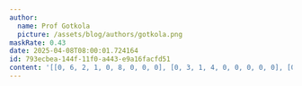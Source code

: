```yaml
---
author:
  name: Prof Gotkola
  picture: /assets/blog/authors/gotkola.png
maskRate: 0.43
date: 2025-04-08T08:00:01.724164
id: 793ecbea-144f-11f0-a443-e9a16facfd51
content: '[[0, 6, 2, 1, 0, 8, 0, 0, 0], [0, 3, 1, 4, 0, 0, 0, 0, 0], [0, 8, 5, 3, 6, 2, 0, 9, 4], [0, 2, 0, 0, 0, 4, 0, 0, 0], [8, 1, 9, 5, 2, 3, 6, 4, 7], [0, 4, 3, 0, 1, 9, 5, 2, 0], [0, 5, 0, 9, 4, 0, 3, 0, 0], [0, 7, 4, 2, 5, 0, 8, 0, 9], [2, 9, 0, 8, 0, 7, 4, 1, 0]]'
---
```

